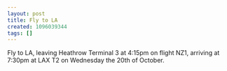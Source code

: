 ```yaml
---
layout: post
title: Fly to LA
created: 1096039344
tags: []
---
```

Fly to LA, leaving Heathrow Terminal 3 at 4:15pm on flight NZ1, arriving at 7:30pm at LAX T2 on Wednesday the 20th of October.
